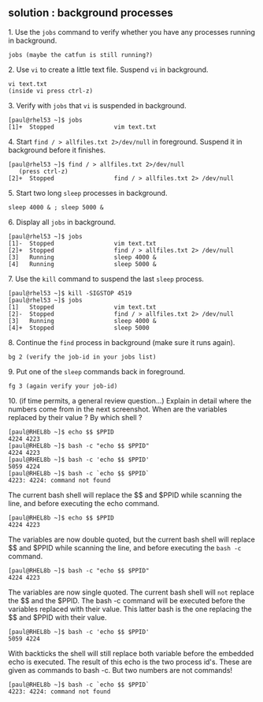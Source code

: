 ## solution : background processes

1\. Use the `jobs` command to verify whether you have any processes
running in background.

    jobs (maybe the catfun is still running?)

2\. Use `vi` to create a little text file. Suspend `vi` in background.

    vi text.txt
    (inside vi press ctrl-z)

3\. Verify with `jobs` that `vi` is suspended in background.

    [paul@rhel53 ~]$ jobs
    [1]+  Stopped                 vim text.txt

4\. Start `find / > allfiles.txt 2>/dev/null` in foreground. Suspend it
in background before it finishes.

    [paul@rhel53 ~]$ find / > allfiles.txt 2>/dev/null
       (press ctrl-z)
    [2]+  Stopped                 find / > allfiles.txt 2> /dev/null

5\. Start two long `sleep` processes in background.

    sleep 4000 & ; sleep 5000 &

6\. Display all `jobs` in background.

    [paul@rhel53 ~]$ jobs
    [1]-  Stopped                 vim text.txt
    [2]+  Stopped                 find / > allfiles.txt 2> /dev/null
    [3]   Running                 sleep 4000 &
    [4]   Running                 sleep 5000 &

7\. Use the `kill` command to suspend the last `sleep` process.

    [paul@rhel53 ~]$ kill -SIGSTOP 4519
    [paul@rhel53 ~]$ jobs
    [1]   Stopped                 vim text.txt
    [2]-  Stopped                 find / > allfiles.txt 2> /dev/null
    [3]   Running                 sleep 4000 &
    [4]+  Stopped                 sleep 5000

8\. Continue the `find` process in background (make sure it runs again).

    bg 2 (verify the job-id in your jobs list)

9\. Put one of the `sleep` commands back in foreground.

    fg 3 (again verify your job-id)

10\. (if time permits, a general review question\...) Explain in detail
where the numbers come from in the next screenshot. When are the
variables replaced by their value ? By which shell ?

    [paul@RHEL8b ~]$ echo $$ $PPID
    4224 4223
    [paul@RHEL8b ~]$ bash -c "echo $$ $PPID"
    4224 4223
    [paul@RHEL8b ~]$ bash -c 'echo $$ $PPID'
    5059 4224
    [paul@RHEL8b ~]$ bash -c `echo $$ $PPID`
    4223: 4224: command not found
        

The current bash shell will replace the \$\$ and \$PPID while scanning
the line, and before executing the echo command.

    [paul@RHEL8b ~]$ echo $$ $PPID
    4224 4223
        

The variables are now double quoted, but the current bash shell will
replace \$\$ and \$PPID while scanning the line, and before executing
the `bash -c` command.

    [paul@RHEL8b ~]$ bash -c "echo $$ $PPID"
    4224 4223
        

The variables are now single quoted. The current bash shell will `not`
replace the \$\$ and the \$PPID. The bash -c command will be executed
before the variables replaced with their value. This latter bash is the
one replacing the \$\$ and \$PPID with their value.

    [paul@RHEL8b ~]$ bash -c 'echo $$ $PPID'
    5059 4224
        

With backticks the shell will still replace both variable before the
embedded echo is executed. The result of this echo is the two process
id\'s. These are given as commands to bash -c. But two numbers are not
commands!

    [paul@RHEL8b ~]$ bash -c `echo $$ $PPID`
    4223: 4224: command not found
        

